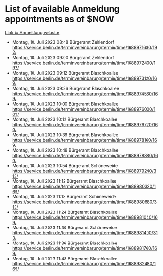# List of available Anmeldung appointments as of $NOW
[Link to Anmeldung website](https://service.berlin.de/terminvereinbarung/termin/tag.php?termin=1&anliegen[]=120686&dienstleisterlist=122210,122217,327316,122219,327312,122227,327314,122231,327346,122243,327348,122254,122252,329742,122260,329745,122262,329748,122271,327278,122273,327274,122277,327276,330436,122280,327294,122282,327290,122284,327292,122291,327270,122285,327266,122286,327264,122296,327268,150230,329760,122297,327286,122294,327284,122312,329763,122314,329775,122304,327330,122311,327334,122309,327332,317869,122281,327352,122279,329772,122283,122276,327324,122274,327326,122267,329766,122246,327318,122251,327320,122257,327322,122208,327298,122226,327300&herkunft=http%3A%2F%2Fservice.berlin.de%2Fdienstleistung%2F120686%2F)
- Montag, 10. Juli 2023 08:48 Bürgeramt Zehlendorf https://service.berlin.de/terminvereinbarung/termin/time/1688971680/192/
- Montag, 10. Juli 2023 09:00 Bürgeramt Zehlendorf https://service.berlin.de/terminvereinbarung/termin/time/1688972400/192/
- Montag, 10. Juli 2023 09:12 Bürgeramt Blaschkoallee https://service.berlin.de/terminvereinbarung/termin/time/1688973120/169/
- Montag, 10. Juli 2023 09:36 Bürgeramt Blaschkoallee https://service.berlin.de/terminvereinbarung/termin/time/1688974560/169/
- Montag, 10. Juli 2023 10:00 Bürgeramt Blaschkoallee https://service.berlin.de/terminvereinbarung/termin/time/1688976000/169/
- Montag, 10. Juli 2023 10:12 Bürgeramt Blaschkoallee https://service.berlin.de/terminvereinbarung/termin/time/1688976720/169/
- Montag, 10. Juli 2023 10:36 Bürgeramt Blaschkoallee https://service.berlin.de/terminvereinbarung/termin/time/1688978160/169/
- Montag, 10. Juli 2023 10:48 Bürgeramt Blaschkoallee https://service.berlin.de/terminvereinbarung/termin/time/1688978880/169/
- Montag, 10. Juli 2023 10:54 Bürgeramt Schöneweide https://service.berlin.de/terminvereinbarung/termin/time/1688979240/313/
- Montag, 10. Juli 2023 11:12 Bürgeramt Blaschkoallee https://service.berlin.de/terminvereinbarung/termin/time/1688980320/169/
- Montag, 10. Juli 2023 11:18 Bürgeramt Schöneweide https://service.berlin.de/terminvereinbarung/termin/time/1688980680/313/
- Montag, 10. Juli 2023 11:24 Bürgeramt Blaschkoallee https://service.berlin.de/terminvereinbarung/termin/time/1688981040/169/
- Montag, 10. Juli 2023 11:30 Bürgeramt Schöneweide https://service.berlin.de/terminvereinbarung/termin/time/1688981400/313/
- Montag, 10. Juli 2023 11:36 Bürgeramt Blaschkoallee https://service.berlin.de/terminvereinbarung/termin/time/1688981760/169/
- Montag, 10. Juli 2023 11:48 Bürgeramt Blaschkoallee https://service.berlin.de/terminvereinbarung/termin/time/1688982480/169/

